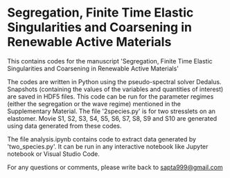 # Segregation, Finite Time Elastic Singularities and Coarsening in Renewable Active Materials
This contains codes for the manuscript 'Segregation, Finite Time Elastic Singularities and Coarsening in Renewable Active Materials'


The codes are written in Python using the pseudo-spectral solver Dedalus. Snapshots (containing the values of the variables and quantities of interest) are saved in HDF5 files. This code can be run for the parameter regimes (either the segregation or the wave regime) mentioned in the Supplementary Material. The file '2species.py' is for two stresslets on an elastomer. Movie S1, S2, S3, S4, S5, S6, S7, S8, S9 and S10 are generated using data generated from these codes.

The file analysis.ipynb contains code to extract data generated by 'two_species.py'. It can be run in any interactive notebook like Jupyter notebook or Visual Studio Code. 

For any questions or comments, please write back to sapta999@gmail.com 
